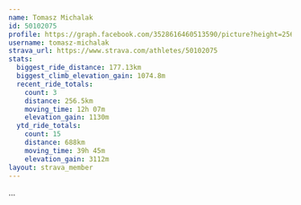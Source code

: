 ```yaml
---
name: Tomasz Michalak
id: 50102075
profile: https://graph.facebook.com/3528616460513590/picture?height=256&width=256
username: tomasz-michalak
strava_url: https://www.strava.com/athletes/50102075
stats:
  biggest_ride_distance: 177.13km
  biggest_climb_elevation_gain: 1074.8m
  recent_ride_totals:
    count: 3
    distance: 256.5km
    moving_time: 12h 07m
    elevation_gain: 1130m
  ytd_ride_totals:
    count: 15
    distance: 688km
    moving_time: 39h 45m
    elevation_gain: 3112m
layout: strava_member
--- 
```

...
